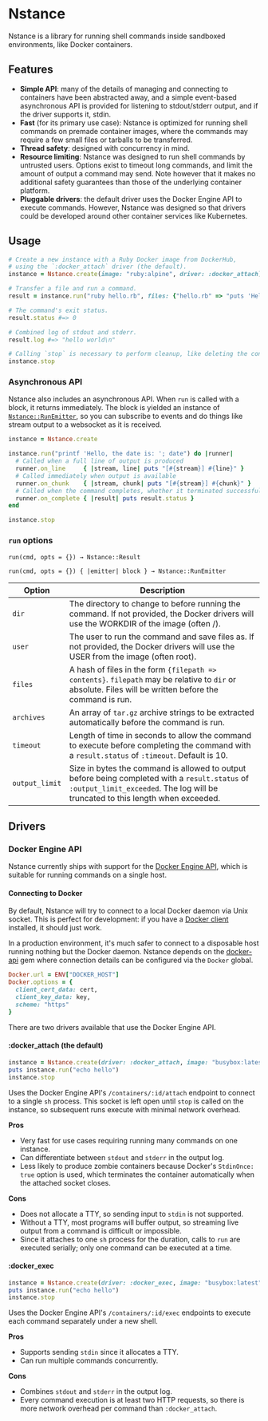 # Nstance

Nstance is a library for running shell commands inside sandboxed environments, like Docker containers.

## Features

  * **Simple API**: many of the details of managing and connecting to containers have been abstracted away, and a simple event-based asynchronous API is provided for listening to stdout/stderr output, and if the driver supports it, stdin.
  * **Fast** (for its primary use case): Nstance is optimized for running shell commands on premade container images, where the commands may require a few small files or tarballs to be transferred.
  * **Thread safety**: designed with concurrency in mind.
  * **Resource limiting**: Nstance was designed to run shell commands by untrusted users. Options exist to timeout long commands, and limit the amount of output a command may send. Note however that it makes no additional safety guarantees than those of the underlying container platform.
  * **Pluggable drivers**: the default driver uses the Docker Engine API to execute commands. However, Nstance was designed so that drivers could be developed around other container services like Kubernetes.

## Usage

```ruby
# Create a new instance with a Ruby Docker image from DockerHub,
# using the `:docker_attach` driver (the default).
instance = Nstance.create(image: "ruby:alpine", driver: :docker_attach)

# Transfer a file and run a command.
result = instance.run("ruby hello.rb", files: {"hello.rb" => "puts 'Hello World'"})

# The command's exit status.
result.status #=> 0

# Combined log of stdout and stderr.
result.log #=> "hello world\n"

# Calling `stop` is necessary to perform cleanup, like deleting the container.
instance.stop
```

### Asynchronous API

Nstance also includes an asynchronous API. When `run` is called with a block, it returns immediately. The block is yielded an instance of [`Nstance::RunEmitter`](lib/nstance/run_emitter.rb), so you can subscribe to events and do things like stream output to a websocket as it is received.

```ruby
instance = Nstance.create

instance.run("printf 'Hello, the date is: '; date") do |runner|
  # Called when a full line of output is produced
  runner.on_line     { |stream, line| puts "[#{stream}] #{line}" }
  # Called immediately when output is available
  runner.on_chunk    { |stream, chunk| puts "[#{stream}] #{chunk}" }
  # Called when the command completes, whether it terminated successfuly or not.
  runner.on_complete { |result| puts result.status }
end

instance.stop
```

### `run` options

`run(cmd, opts = {}) → Nstance::Result`

`run(cmd, opts = {}) { |emitter| block } → Nstance::RunEmitter`

| Option | Description |
| --- | --- |
| `dir` | The directory to change to before running the command. If not provided, the Docker drivers will use the WORKDIR of the image (often /). |
| `user` | The user to run the command and save files as. If not provided, the Docker drivers will use the USER from the image (often root).|
| `files` | A hash of files in the form `{filepath => contents}`. `filepath` may be relative to `dir` or absolute. Files will be written before the command is run. |
| `archives` | An array of `tar.gz` archive strings to be extracted automatically before the command is run. |
| `timeout` | Length of time in seconds to allow the command to execute before completing the command with a `result.status` of `:timeout`. Default is 10. |
| `output_limit` | Size in bytes the command is allowed to output before being completed with a `result.status` of `:output_limit_exceeded`. The log will be truncated to this length when exceeded. |

## Drivers

### Docker Engine API

Nstance currently ships with support for the [Docker Engine API](https://docs.docker.com/engine/api/), which is suitable for running commands on a single host.

#### Connecting to Docker

By default, Nstance will try to connect to a local Docker daemon via Unix socket. This is perfect for development: if you have a [Docker client](https://www.docker.com/community-edition) installed, it should just work.

In a production environment, it's much safer to connect to a disposable host running nothing but the Docker daemon. Nstance depends on the [docker-api](https://github.com/swipely/docker-api) gem where connection details can be configured via the `Docker` global.

```ruby
Docker.url = ENV["DOCKER_HOST"]
Docker.options = {
  client_cert_data: cert,
  client_key_data: key,
  scheme: "https"
}
```

There are two drivers available that use the Docker Engine API.

#### :docker_attach (the default)

```ruby
instance = Nstance.create(driver: :docker_attach, image: "busybox:latest")
puts instance.run("echo hello")
instance.stop
```

Uses the Docker Engine API's `/containers/:id/attach` endpoint to connect to a single `sh` process. This socket is left open until `stop` is called on the instance, so subsequent runs execute with minimal network overhead.

**Pros**

* Very fast for use cases requiring running many commands on one instance.
* Can differentiate between `stdout` and `stderr` in the output log.
* Less likely to produce zombie containers because Docker's `StdinOnce: true` option is used, which terminates the container automatically when the attached socket closes.

**Cons**

* Does not allocate a TTY, so sending input to `stdin` is not supported.
* Without a TTY, most programs will buffer output, so streaming live output from a command is difficult or impossible.
* Since it attaches to one `sh` process for the duration, calls to `run` are executed serially; only one command can be executed at a time.

#### :docker_exec

```ruby
instance = Nstance.create(driver: :docker_exec, image: "busybox:latest")
puts instance.run("echo hello")
instance.stop
```

Uses the Docker Engine API's `/containers/:id/exec` endpoints to execute each command separately under a new shell.

**Pros**

* Supports sending `stdin` since it allocates a TTY.
* Can run multiple commands concurrently.

**Cons**

* Combines `stdout` and `stderr` in the output log.
* Every command execution is at least two HTTP requests, so there is more network overhead per command than `:docker_attach`.
